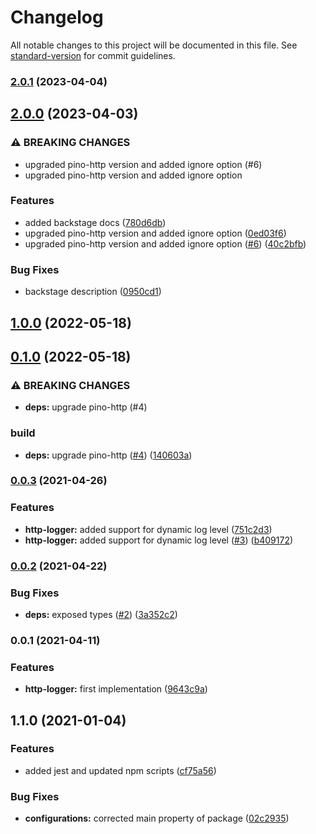 # Changelog

All notable changes to this project will be documented in this file. See [standard-version](https://github.com/conventional-changelog/standard-version) for commit guidelines.

### [2.0.1](https://github.com/MapColonies/express-access-log-middleware/compare/v2.0.0...v2.0.1) (2023-04-04)

## [2.0.0](https://github.com/MapColonies/express-access-log-middleware/compare/v1.0.0...v2.0.0) (2023-04-03)


### ⚠ BREAKING CHANGES

* upgraded pino-http version and added ignore option (#6)
* upgraded pino-http version and added ignore option

### Features

* added backstage docs ([780d6db](https://github.com/MapColonies/express-access-log-middleware/commit/780d6db91ccc90fb9cf39fb1723e30cad3f2da48))
* upgraded pino-http version and added ignore option ([0ed03f6](https://github.com/MapColonies/express-access-log-middleware/commit/0ed03f6c525a97560a592967a030643090ed9d30))
* upgraded pino-http version and added ignore option ([#6](https://github.com/MapColonies/express-access-log-middleware/issues/6)) ([40c2bfb](https://github.com/MapColonies/express-access-log-middleware/commit/40c2bfb8cd9c56be20d6f5ab8076ffc817808723))


### Bug Fixes

* backstage description ([0950cd1](https://github.com/MapColonies/express-access-log-middleware/commit/0950cd117a86f2382723302d80c6c9de9e209baa))

## [1.0.0](https://github.com/MapColonies/express-access-log-middleware/compare/v0.1.0...v1.0.0) (2022-05-18)

## [0.1.0](https://github.com/MapColonies/express-access-log-middleware/compare/v0.0.3...v0.1.0) (2022-05-18)


### ⚠ BREAKING CHANGES

* **deps:** upgrade pino-http (#4)

### build

* **deps:** upgrade pino-http ([#4](https://github.com/MapColonies/express-access-log-middleware/issues/4)) ([140603a](https://github.com/MapColonies/express-access-log-middleware/commit/140603a0220fb739952f870fdbf61b8fdb0cfb71))

### [0.0.3](https://github.com/MapColonies/express-access-log-middleware/compare/v0.0.2...v0.0.3) (2021-04-26)


### Features

* **http-logger:** added support for dynamic log level ([751c2d3](https://github.com/MapColonies/express-access-log-middleware/commit/751c2d38360f8764fd5d57e522b9d13eb8cd1a9b))
* **http-logger:** added support for dynamic log level ([#3](https://github.com/MapColonies/express-access-log-middleware/issues/3)) ([b409172](https://github.com/MapColonies/express-access-log-middleware/commit/b409172d6d125a3f2ec92b7952314f21eb710183))

### [0.0.2](https://github.com/MapColonies/express-access-log-middleware/compare/v0.0.1...v0.0.2) (2021-04-22)


### Bug Fixes

* **deps:** exposed types ([#2](https://github.com/MapColonies/express-access-log-middleware/issues/2)) ([3a352c2](https://github.com/MapColonies/express-access-log-middleware/commit/3a352c2cc458def4a068841da2fae82db1468a05))

### 0.0.1 (2021-04-11)


### Features

* **http-logger:** first implementation ([9643c9a](https://github.com/MapColonies/express-access-log-middleware/commit/9643c9a8b80b40e9635bbbcf639cf50961658305))

## 1.1.0 (2021-01-04)


### Features

* added jest and updated npm scripts ([cf75a56](https://github.com/MapColonies/ts-npm-package-boilerplate/commit/cf75a567f51824081771739d772384f1d7d7ef98))


### Bug Fixes

* **configurations:** corrected main property of package ([02c2935](https://github.com/MapColonies/ts-npm-package-boilerplate/commit/02c293510df9c5f5b626113a742788255322058c))

